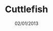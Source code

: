 ---
name: 2013-01-02-png
categories: image
image_path: 2013_01_02.png
preview: 2013_01_02x.png
date: 02/01/2013
year: '2013'
location: Port Phillip Bay
title: Cuttlefish
permalink: "/posts/2013-01-02-png.html"
layout: post
---